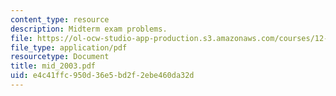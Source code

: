 ```yaml
---
content_type: resource
description: Midterm exam problems.
file: https://ol-ocw-studio-app-production.s3.amazonaws.com/courses/12-812-general-circulation-of-the-earths-atmosphere-fall-2005/e4c41ffc950d36e5bd2f2ebe460da32d_mid_2003.pdf
file_type: application/pdf
resourcetype: Document
title: mid_2003.pdf
uid: e4c41ffc-950d-36e5-bd2f-2ebe460da32d
---
```


